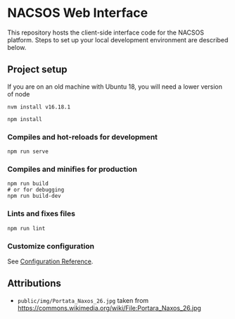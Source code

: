 # NACSOS Web Interface

This repository hosts the client-side interface code for the NACSOS platform.
Steps to set up your local development environment are described below.

## Project setup

If you are on an old machine with Ubuntu 18, you will need a lower version of node
```
nvm install v16.18.1
```

```
npm install
```

### Compiles and hot-reloads for development
```
npm run serve
```

### Compiles and minifies for production
```
npm run build
# or for debugging
npm run build-dev
```

### Lints and fixes files
```
npm run lint
```

### Customize configuration
See [Configuration Reference](https://cli.vuejs.org/config/).


## Attributions

* `public/img/Portata_Naxos_26.jpg` taken from https://commons.wikimedia.org/wiki/File:Portara_Naxos_26.jpg